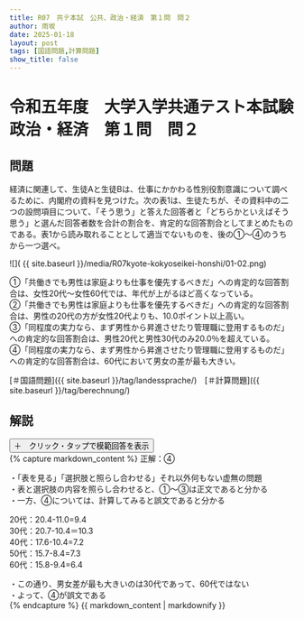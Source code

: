 ```yaml
---
title: R07　共テ本試　公共、政治・経済　第１問　問２
author: 雨坂
date: 2025-01-18
layout: post
tags: [国語問題,計算問題]
show_title: false
---
```

  
# 令和五年度　大学入学共通テスト本試験　政治・経済　第１問　問２  
  
## 問題  
経済に関連して、生徒Aと生徒Bは、仕事にかかわる性別役割意識について調べるために、内閣府の資料を見つけた。次の表1は、生徒たちが、その資料中の二つの設問項目について、「そう思う」と答えた回答者と「どちらかといえばそう思う」と選んだ回答者数を合計の割合を、肯定的な回答割合としてまとめたものである。表1から読み取れることとして適当でないものを、後の①〜④のうちから一つ選べ。  
  
![]( {{ site.baseurl }}/media/R07kyote-kokyoseikei-honshi/01-02.png)
  
①「共働きでも男性は家庭よりも仕事を優先するべきだ」への肯定的な回答割合は、女性20代～女性60代では、年代が上がるほど高くなっている。  
②「共働きでも男性は家庭よりも仕事を優先するべきだ」への肯定的な回答割合は、男性の20代の方が女性20代よりも、10.0ポイント以上高い。  
③「同程度の実力なら、まず男性から昇進させたり管理職に登用するものだ」への肯定的な回答割合は、男性20代と男性30代のみ20.0％を超えている。  
④「同程度の実力なら、まず男性から昇進させたり管理職に登用するものだ」への肯定的な回答割合は、60代において男女の差が最も大きい。  
  
[＃国語問題]({{ site.baseurl }}/tag/landessprache/)　[＃計算問題]({{ site.baseurl }}/tag/berechnung/)  
  
## 解説  
<div class="collapsible">
  <button class="collapsible-button">＋　クリック・タップで模範回答を表示</button>
  <div class="collapsible-content">
    {% capture markdown_content %}
正解：④  
  
・「表を見る」「選択肢と照らし合わせる」それ以外何もない虚無の問題  
・表と選択肢の内容を照らし合わせると、①～③は正文であると分かる  
・一方、④については、計算してみると誤文であると分かる  
  
20代：20.4-11.0=9.4  
30代：20.7-10.4＝10.3  
40代：17.6-10.4=7.2  
50代：15.7-8.4=7.3  
60代：15.8-9.4=6.4  
  
・この通り、男女差が最も大きいのは30代であって、60代ではない  
・よって、④が誤文である  
    {% endcapture %}
    {{ markdown_content | markdownify }}
  </div>
</div>